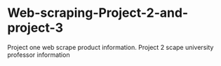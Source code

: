 # Web-scraping-Project-2-and-project-3
Project one web scrape product information. Project 2 scape university professor information
